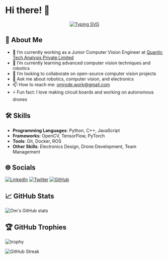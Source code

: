 # Hi there! 👋

<p align="center">
  <a href="https://github.com/omrode1">
    <img src="https://readme-typing-svg.herokuapp.com?font=Fira+Code&size=24&pause=1000&color=000000&width=435&lines=I'm+Om%2C;I+make+Drones+Fly+on+their+own" alt="Typing SVG" />
  </a>
</p>

## 🚀 About Me
- 🔭 I’m currently working as a Junior Computer Vision Engineer at [Quantic Tech Analysis Private Limited](https://www.quantictech.ai)
- 🌱 I’m currently learning advanced computer vision techniques and robotics
- 👯 I’m looking to collaborate on open-source computer vision projects
- 💬 Ask me about robotics, computer vision, and electronics
- 📫 How to reach me: [omrode.work@gmail.com](mailto:omrode.work@gmail.com)
- ⚡ Fun fact: I love making circuit boards and working on autonomous drones

## 🛠 Skills
- **Programming Languages**: Python, C++, JavaScript
- **Frameworks**: OpenCV, TensorFlow, PyTorch
- **Tools**: Git, Docker, ROS
- **Other Skills**: Electronics Design, Drone Development, Team Management

## 🌐 Socials
[![LinkedIn](https://img.shields.io/badge/LinkedIn-blue?style=for-the-badge&logo=linkedin)](https://www.linkedin.com/in/om-rode-b51520202/)
[![Twitter](https://img.shields.io/badge/Twitter-blue?style=for-the-badge&logo=twitter)](https://x.com/OmRode3)
[![GitHub](https://img.shields.io/badge/GitHub-black?style=for-the-badge&logo=github)](https://github.com/omrode1)

## 📈 GitHub Stats
![Om's GitHub stats](https://github-readme-stats.vercel.app/api?username=omrode1&show_icons=true&theme=radical)

## 🏆 GitHub Trophies
![trophy](https://github-profile-trophy.vercel.app/?username=omrode1&theme=onedark)

![GitHub Streak](https://github-readme-streak-stats.herokuapp.com/?user=omrode1&theme=dark)
